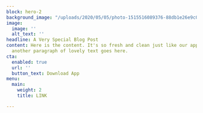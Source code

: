 ```yaml
---
block: hero-2
background_image: "/uploads/2020/05/05/photo-1515516089376-88db1e26e9c0.jpeg"
image:
  image: ''
  alt_text: ''
headline: A Very Special Blog Post
content: Here is the content. It's so fresh and clean just like our app.<br><br>And
  another paragraph of lovely text goes here.
cta:
  enabled: true
  url: ''
  button_text: Download App
menu:
  main:
    weight: 2
    title: LINK

---
```


